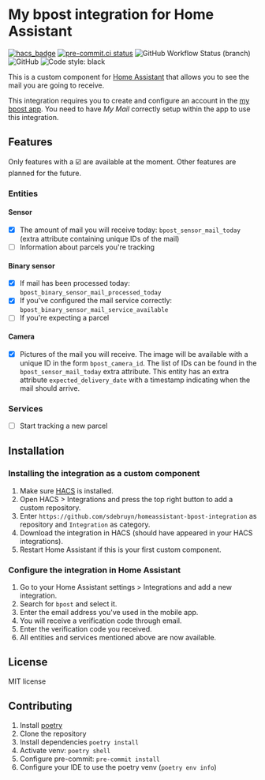 # My bpost integration for Home Assistant

[![hacs_badge](https://img.shields.io/badge/HACS-Custom-41BDF5.svg)](https://github.com/hacs/integration)
[![pre-commit.ci status](https://results.pre-commit.ci/badge/github/sdebruyn/homeassistant-bpost-integration/main.svg)](https://results.pre-commit.ci/latest/github/sdebruyn/homeassistant-bpost-integration/main)
![GitHub Workflow Status (branch)](https://img.shields.io/github/workflow/status/sdebruyn/homeassistant-bpost-integration/Validate/main)
![GitHub](https://img.shields.io/github/license/sdebruyn/my-bpost-api)
![Code style: black](https://img.shields.io/badge/code%20style-black-000000.svg)

This is a custom component for [Home Assistant](https://home-assistant.io/)
that allows you to see the mail you are going to receive.

This integration requires you to create and configure an account in the [my bpost app](https://www.bpost.be/en/my-bpost-app).
You need to have _My Mail_ correctly setup within the app to use this integration.

## Features

Only features with a ☑️ are available at the moment. Other features are planned for the future.

### Entities

#### Sensor

* [x] The amount of mail you will receive today: `bpost_sensor_mail_today` (extra attribute containing unique IDs of the mail)
* [ ] Information about parcels you're tracking

#### Binary sensor

* [x] If mail has been processed today: `bpost_binary_sensor_mail_processed_today`
* [x] If you've configured the mail service correctly: `bpost_binary_sensor_mail_service_available`
* [ ] If you're expecting a parcel

#### Camera

* [x] Pictures of the mail you will receive. The image will be available with a unique ID in the form `bpost_camera_id`.
    The list of IDs can be found in the `bpost_sensor_mail_today` extra attribute.
    This entity has an extra attribute `expected_delivery_date` with a timestamp indicating when the mail should arrive.

### Services

* [ ] Start tracking a new parcel

## Installation

### Installing the integration as a custom component

1. Make sure [HACS](https://hacs.xyz/) is installed.
2. Open HACS > Integrations and press the top right button to add a custom repository.
3. Enter `https://github.com/sdebruyn/homeassistant-bpost-integration` as repository and `Integration` as category.
4. Download the integration in HACS (should have appeared in your HACS integrations).
5. Restart Home Assistant if this is your first custom component.

### Configure the integration in Home Assistant

1. Go to your Home Assistant settings > Integrations and add a new integration.
2. Search for `bpost` and select it.
3. Enter the email address you've used in the mobile app.
4. You will receive a verification code through email.
5. Enter the verification code you received.
6. All entities and services mentioned above are now available.

## License

MIT license

## Contributing

1. Install [poetry](https://python-poetry.org/)
2. Clone the repository
3. Install dependencies `poetry install`
4. Activate venv: `poetry shell`
5. Configure pre-commit: `pre-commit install`
6. Configure your IDE to use the poetry venv (`poetry env info`)
